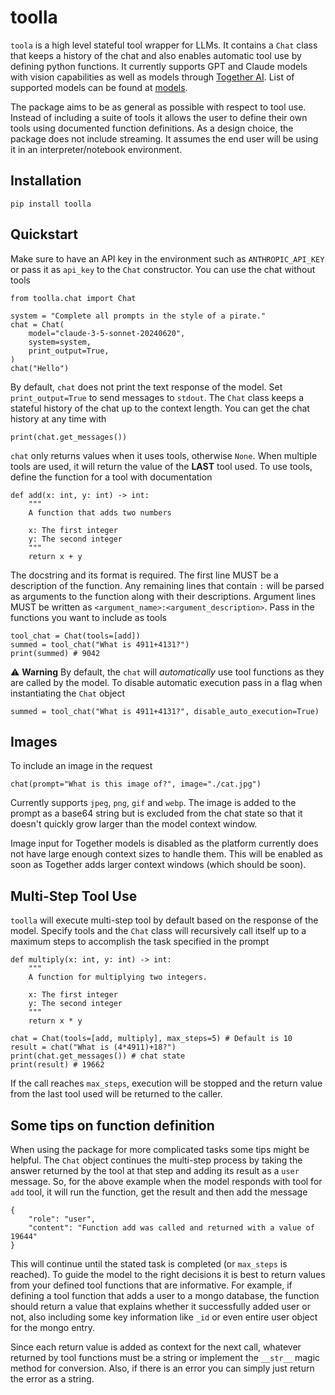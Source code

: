 # toolla

`toola` is a high level stateful tool wrapper for LLMs.  It contains a `Chat` class that keeps a history of the chat and also enables automatic tool use by defining python functions. It currently supports GPT and Claude models with vision capabilities as well as models through [Together AI](https://www.together.ai/).  List of supported models can be found at [models](https://github.com/joorjeh/toolla/blob/master/src/toolla/models.py).

The package aims to be as general as possible with respect to tool use.  Instead of including a suite of tools it allows the user to define their own tools using documented function definitions.  As a design choice, the package does not include streaming.  It assumes the end user will be using it in an interpreter/notebook environment.

## Installation
```
pip install toolla
```

## Quickstart
Make sure to have an API key in the environment such as `ANTHROPIC_API_KEY` or pass it as `api_key` to the `Chat` constructor.  You can use the chat without tools
```
from toolla.chat import Chat

system = "Complete all prompts in the style of a pirate."
chat = Chat(
    model="claude-3-5-sonnet-20240620", 
    system=system, 
    print_output=True,
)
chat("Hello")
```
By default, `chat` does not print the text response of the model.  Set `print_output=True` to send  messages to `stdout`. The `Chat` class keeps a stateful history of the chat up to the context length.  You can get the chat history at any time with
```
print(chat.get_messages())
```
`chat` only returns values when it uses tools, otherwise `None`.  When multiple tools are used, it will return the value of the <b>LAST</b> tool used. To use tools, define the function for a tool with documentation
```
def add(x: int, y: int) -> int:
    """
    A function that adds two numbers

    x: The first integer
    y: The second integer
    """
    return x + y
```
The docstring and its format is required.  The first line MUST be a description of the function.  Any remaining lines that contain `:` will be parsed as arguments to the function along with their descriptions.  Argument lines MUST be written as `<argument_name>:<argument_description>`.  Pass in the functions you want to include as tools
```
tool_chat = Chat(tools=[add])
summed = tool_chat("What is 4911+4131?")
print(summed) # 9042
```
⚠️ **Warning**
By default, the `chat` will <i>automatically</i> use tool functions as they are called by the model.  To disable automatic execution pass in a flag when instantiating the `Chat` object
```
summed = tool_chat("What is 4911+4131?", disable_auto_execution=True)
```

## Images
To include an image in the request
```
chat(prompt="What is this image of?", image="./cat.jpg")
```
Currently supports `jpeg`, `png`, `gif` and `webp`.  The image is added to the prompt as a base64 string but is excluded from the chat state so that it doesn't quickly grow larger than the model context window.  

Image input for Together models is disabled as the platform currently does not have large enough context sizes to handle them.  This will be enabled as soon as Together adds larger context windows (which should be soon).

## Multi-Step Tool Use
`toolla` will execute multi-step tool by default based on the response of the model.  Specify tools and the `Chat` class will recursively call itself up to a maximum steps to accomplish the task specified in the prompt
```
def multiply(x: int, y: int) -> int:
    """
    A function for multiplying two integers.

    x: The first integer
    y: The second integer
    """
    return x * y

chat = Chat(tools=[add, multiply], max_steps=5) # Default is 10
result = chat("What is (4*4911)+18?")
print(chat.get_messages()) # chat state
print(result) # 19662
```
If the call reaches `max_steps`, execution will be stopped and the return value from the last tool used will be returned to the caller.

## Some tips on function definition
When using the package for more complicated tasks some tips might be helpful.  The `Chat` object continues the multi-step process by taking the answer returned by the tool at that step and adding its result as a `user` message.  So, for the above example when the model responds with tool for `add` tool, it will run the function, get the result and then add the message
```
{
    "role": "user",
    "content": "Function add was called and returned with a value of 19644"
}
```
This will continue until the stated task is completed (or `max_steps` is reached).  To guide the model to the right decisions it is best to return values from your defined tool functions that are informative.  For example, if defining a tool function that adds a user to a mongo database, the function should return a value that explains whether it successfully added user or not, also including some key information like `_id` or even entire user object for the mongo entry.

Since each return value is added as context for the next call, whatever returned by tool functions must be a string or implement the `__str__` magic method for conversion.  Also, if there is an error you can simply just return the error as a string.

